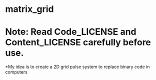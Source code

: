 # matrix_grid
# Note: Read Code_LICENSE and Content_LICENSE carefully before use.
*My idea is to create a 2D grid pulse system to replace binary code in computers 